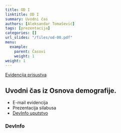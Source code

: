 ```yaml
---
title: OD I
linktitle: OD I
summary: Uvodni čas
authors: [Aleksandar Tomašević]
tags: [prezentacija]
categories: []
url_slides: "/files/od-00.pdf"
menu:
  example:
    parent: Časovi
    weight: 1
weight: 1
---
```


[Evidencija prisustva](https://forms.gle/t2dR6nUfJ5oPhFVT6)

## Uvodni čas iz Osnova demografije.

- E-mail evidencija
- Prezentacija silabusa
- [DevInfo uputstvo](https://s.atomasevic.com/courses/example/example2/)

### DevInfo



